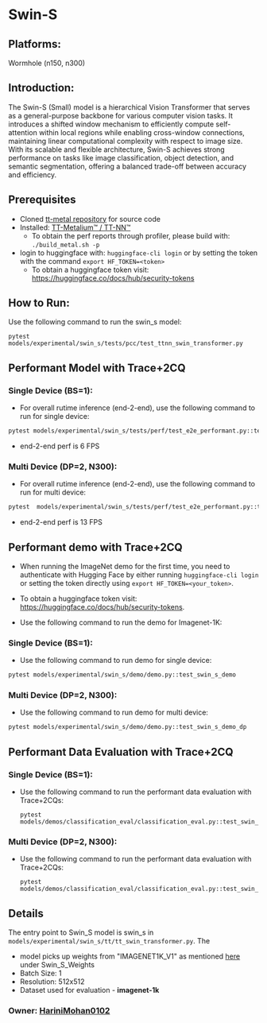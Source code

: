 # Swin-S

## Platforms:
Wormhole (n150, n300)

## Introduction:
The Swin-S (Small) model is a hierarchical Vision Transformer that serves as a general-purpose backbone for various computer vision tasks. It introduces a shifted window mechanism to efficiently compute self-attention within local regions while enabling cross-window connections, maintaining linear computational complexity with respect to image size. With its scalable and flexible architecture, Swin-S achieves strong performance on tasks like image classification, object detection, and semantic segmentation, offering a balanced trade-off between accuracy and efficiency.

## Prerequisites
- Cloned [tt-metal repository](https://github.com/tenstorrent/tt-metal) for source code
- Installed: [TT-Metalium™ / TT-NN™](https://github.com/tenstorrent/tt-metal/blob/main/INSTALLING.md)
  - To obtain the perf reports through profiler, please build with: `./build_metal.sh -p`
- login to huggingface with: `huggingface-cli login` or by setting the token with the command `export HF_TOKEN=<token>`
   - To obtain a huggingface token visit: https://huggingface.co/docs/hub/security-tokens

## How to Run:
Use the following command to run the swin_s model:
```
pytest models/experimental/swin_s/tests/pcc/test_ttnn_swin_transformer.py
```

## Performant Model with Trace+2CQ

### Single Device (BS=1):
-  For overall rutime inference (end-2-end), use the following command to run for single device:
```sh
pytest models/experimental/swin_s/tests/perf/test_e2e_performant.py::test_e2e_performant
```
- end-2-end perf is 6 FPS

### Multi Device (DP=2, N300):

-  For overall rutime inference (end-2-end), use the following command to run for multi device:
```sh
pytest  models/experimental/swin_s/tests/perf/test_e2e_performant.py::test_e2e_performant_dp
```
- end-2-end perf is 13 FPS

## Performant demo with Trace+2CQ

- When running the ImageNet demo for the first time, you need to authenticate with Hugging Face by either running `huggingface-cli login` or setting the token directly using `export HF_TOKEN=<your_token>`.
- To obtain a huggingface token visit: https://huggingface.co/docs/hub/security-tokens.

- Use the following command to run the demo for Imagenet-1K:

### Single Device (BS=1):
- Use the following command to run demo for single device:
```sh
pytest models/experimental/swin_s/demo/demo.py::test_swin_s_demo
```

### Multi Device (DP=2, N300):
- Use the following command to run demo for multi device:
```sh
pytest models/experimental/swin_s/demo/demo.py::test_swin_s_demo_dp
```

## Performant Data Evaluation with Trace+2CQ

### Single Device (BS=1):

- Use the following command to run the performant data evaluation with Trace+2CQs:

  ```
  pytest models/demos/classification_eval/classification_eval.py::test_swin_s_image_classification_eval
  ```
### Multi Device (DP=2, N300):

- Use the following command to run the performant data evaluation with Trace+2CQs:

  ```
  pytest models/demos/classification_eval/classification_eval.py::test_swin_s_image_classification_eval_dp
  ```

## Details
The entry point to Swin_S model is swin_s in `models/experimental/swin_s/tt/tt_swin_transformer.py`. The
- model picks up weights from "IMAGENET1K_V1" as mentioned [here](https://github.com/pytorch/vision/blob/main/torchvision/models/swin_transformer.py) under Swin_S_Weights
- Batch Size: 1
- Resolution: 512x512
- Dataset used for evaluation - **imagenet-1k**

### Owner: [HariniMohan0102](https://github.com/HariniMohan0102)
